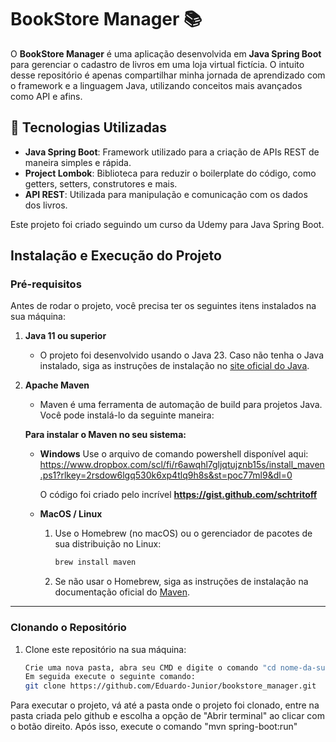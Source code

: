 # BookStore Manager 📚

O **BookStore Manager** é uma aplicação desenvolvida em **Java Spring Boot** para gerenciar o cadastro de livros em uma loja virtual fictícia. O intuito desse repositório é apenas compartilhar minha jornada de aprendizado com o framework e a linguagem Java, utilizando conceitos mais avançados como API e afins. 

## 🚀 Tecnologias Utilizadas

- **Java Spring Boot**: Framework utilizado para a criação de APIs REST de maneira simples e rápida.
- **Project Lombok**: Biblioteca para reduzir o boilerplate do código, como getters, setters, construtores e mais.
- **API REST**: Utilizada para manipulação e comunicação com os dados dos livros.

Este projeto foi criado seguindo um curso da Udemy para Java Spring Boot.

## Instalação e Execução do Projeto

### Pré-requisitos

Antes de rodar o projeto, você precisa ter os seguintes itens instalados na sua máquina:

1. **Java 11 ou superior**
   - O projeto foi desenvolvido usando o Java 23. Caso não tenha o Java instalado, siga as instruções de instalação no [site oficial do Java](https://adoptopenjdk.net/).

2. **Apache Maven**
   - Maven é uma ferramenta de automação de build para projetos Java. Você pode instalá-lo da seguinte maneira:

   **Para instalar o Maven no seu sistema:**

   - **Windows**
     Use o arquivo de comando powershell disponível aqui: https://www.dropbox.com/scl/fi/r6awqhl7gljqtujznb15s/install_maven.ps1?rlkey=2rsdow6lgq530k6xp4tlq9h8s&st=poc77ml9&dl=0

     O código foi criado pelo incrível **https://gist.github.com/schtritoff**

   - **MacOS / Linux**
     1. Use o Homebrew (no macOS) ou o gerenciador de pacotes de sua distribuição no Linux:
        ```bash
        brew install maven
        ```
     2. Se não usar o Homebrew, siga as instruções de instalação na documentação oficial do [Maven](https://maven.apache.org/install.html).

---

### Clonando o Repositório

1. Clone este repositório na sua máquina:

   ```bash
   Crie uma nova pasta, abra seu CMD e digite o comando "cd nome-da-sua-pasta" sem as aspas
   Em seguida execute o seguinte comando: 
   git clone https://github.com/Eduardo-Junior/bookstore_manager.git


Para executar o projeto, vá até a pasta onde o projeto foi clonado, entre na pasta criada pelo github e escolha a opção de "Abrir terminal" ao clicar com o botão direito. Após isso, execute o comando "mvn spring-boot:run"

